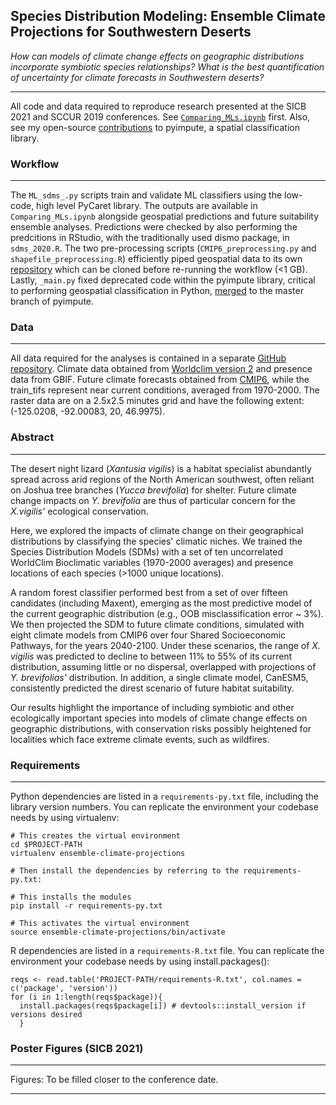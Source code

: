 ## Species Distribution Modeling: Ensemble Climate Projections for Southwestern Deserts

*How can models of climate change effects on geographic distributions incorporate symbiotic species relationships? What is the best quantification of uncertainty for climate forecasts in Southwestern deserts?*

---

All code and data required to reproduce research presented at the SICB 2021 and SCCUR 2019 conferences. See [`Comparing_MLs.ipynb`](https://nbviewer.jupyter.org/github/daniel-furman/ensemble-climate-projections/blob/main/Comparing_MLs.ipynb) first. Also, see my open-source [contributions](https://github.com/perrygeo/pyimpute/pull/22) to pyimpute, a spatial classification library. 

### Workflow

---

The `ML_sdms_.py` scripts train and validate ML classifiers using the low-code, high level PyCaret library. The outputs are available in `Comparing_MLs.ipynb` alongside geospatial predictions and future suitability ensemble analyses. Predictions were checked by also performing the predcitions in RStudio, with the traditionally used dismo package, in `sdms_2020.R`. The two pre-processing scripts (`CMIP6_preprocessing.py` and `shapefile_preprocessing.R`) efficiently piped geospatial data to its own [repository](https://github.com/daniel-furman/xantusia-data) which can be cloned before re-running the workflow (<1 GB). Lastly, `_main.py` fixed deprecated code within the pyimpute library, critical to performing geospatial classification in Python, [merged](https://github.com/perrygeo/pyimpute/pull/21) to the master branch of pyimpute.

### Data

---
All data required for the analyses is contained in a separate [GitHub repository](https://github.com/daniel-furman/xantusia-data). Climate data obtained from [Worldclim version 2](https://www.worldclim.org/) and presence data from GBIF. Future climate forecasts obtained from [CMIP6](https://www.worldclim.org/data/cmip6/cmip6_clim2.5m.html), while the train_tifs represent near current conditions, averaged from 1970-2000. The raster data are on a 2.5x2.5 minutes grid and have the following extent: (-125.0208, -92.00083, 20, 46.9975).


### Abstract

---

The desert night lizard (*Xantusia vigilis*) is a habitat specialist abundantly spread across arid regions of the North American southwest, often reliant on Joshua tree branches (*Yucca brevifolia*) for shelter. Future climate change impacts on *Y. brevifolia* are thus of particular concern for the *X.vigilis'* ecological conservation. 

Here, we explored the impacts of climate change on their geographical distributions by classifying the species' climatic niches. We trained the Species Distribution Models (SDMs) with a set of ten uncorrelated WorldClim Bioclimatic variables (1970-2000 averages) and presence locations of each species (>1000 unique locations). 

A random forest classifier performed best from a set of over fifteen candidates (including Maxent), emerging as the most predictive model of the current geographic distribution (e.g., OOB misclassification error ~ 3%). We then projected the SDM to future climate conditions, simulated with eight climate models from CMIP6 over four Shared Socioeconomic Pathways, for the years 2040-2100. Under these scenarios, the range of *X. vigilis* was predicted to decline to between 11% to 55% of its current distribution, assuming little or no dispersal, overlapped with projections of *Y. brevifolias'* distribution. In addition, a single climate model, CanESM5, consistently predicted the direst scenario of future habitat suitability. 

Our results highlight the importance of including symbiotic and other ecologically important species into models of climate change effects on geographic distributions, with conservation risks possibly heightened for localities which face extreme climate events, such as wildfires.  

### Requirements

---

Python dependencies are listed in a `requirements-py.txt` file, including the library version numbers. You can replicate the environment your codebase needs by using virtualenv:

```
# This creates the virtual environment
cd $PROJECT-PATH
virtualenv ensemble-climate-projections

# Then install the dependencies by referring to the requirements-py.txt:

# This installs the modules
pip install -r requirements-py.txt

# This activates the virtual environment
source ensemble-climate-projections/bin/activate
```
R dependencies are listed in a `requirements-R.txt` file. You can replicate the environment your codebase needs by using install.packages():

```
reqs <- read.table('PROJECT-PATH/requirements-R.txt', col.names = c('package', 'version'))
for (i in 1:length(reqs$package)){
  install.packages(reqs$package[i]) # devtools::install_version if versions desired
  }
```

### Poster Figures (SICB 2021)

---

Figures: To be filled closer to the conference date. 

---
